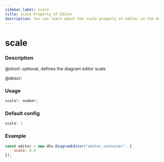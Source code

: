 ```yaml
---
sidebar_label: scale
title: scale Property of Editor
description: You can learn about the scale property of editor in the documentation of the DHTMLX JavaScript Diagram library. Browse developer guides and API reference, try out code examples and live demos, and download a free 30-day evaluation version of DHTMLX Diagram.
---
```


# scale

### Description

@short: optional, defines the diagram editor scale

@descr:

### Usage

~~~js
scale?: number;
~~~

### Default config

~~~js
scale: 1
~~~

### Example

~~~js
const editor = new dhx.DiagramEditor("editor_container", {
    scale: 0.9
});
~~~
